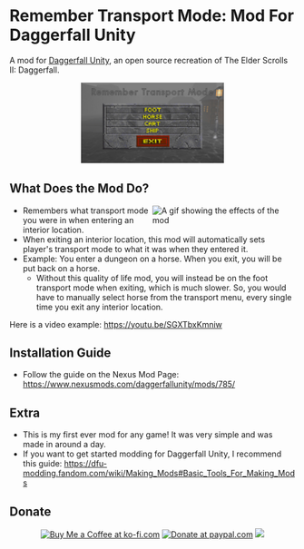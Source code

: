 # Remember Transport Mode: Mod For Daggerfall Unity

A mod for [Daggerfall Unity](https://github.com/Interkarma/daggerfall-unity), an open source recreation of The Elder Scrolls II: Daggerfall.

<p align="center">
  <img width="50%" src="https://raw.githubusercontent.com/ArshvirGoraya/Remember-Transport-Mode/main/.github/Images/Remember%20Transportaion%20Mode%20Picture%20-%20small.jpg" alt="Heasder Image for Remember Transport Mode Mod" />
</p>

## What Does the Mod Do?

<img align="right" width="50%" src="https://github.com/ArshvirGoraya/Remember-Transport-Mode/blob/main/.github/Images/RememberTransportMode-DaggerfallUnityMod-Giffablevideo.gif" alt="A gif showing the effects of the mod" />

- Remembers what transport mode you were in when entering an interior location.
- When exiting an interior location, this mod will automatically sets player's transport mode to what it was when they entered it.
- Example: You enter a dungeon on a horse. When you exit, you will be put back on a horse.
  - Without this quality of life mod, you will instead be on the foot transport mode when exiting, which is much slower. So, you would have to manually select horse from the transport menu, every single time you exit any interior location.

Here is a video example: https://youtu.be/SGXTbxKmniw



## Installation Guide

- Follow the guide on the Nexus Mod Page: https://www.nexusmods.com/daggerfallunity/mods/785/

## Extra

- This is my first ever mod for any game! It was very simple and was made in around a day.
- If you want to get started modding for Daggerfall Unity, I recommend this guide: <https://dfu-modding.fandom.com/wiki/Making_Mods#Basic_Tools_For_Making_Mods>

## Donate
<p align="center">
  <a href='https://ko-fi.com/Z8Z6NP272' target='_blank'><img width='30%' src='https://storage.ko-fi.com/cdn/kofi2.png?v=3' alt='Buy Me a Coffee at ko-fi.com' /></a>
  <a href='https://www.paypal.com/donate/?hosted_button_id=6898PNAVV5QRC' target='_blank'><img width='30%' src='https://github.com/user-attachments/assets/0b96763f-b586-4abb-9d42-216aab7ccb20' alt='Donate at paypal.com' /></a>
  <a href='https://github.com/sponsors/ArshvirGoraya' target='_blank'><img width='30%' src='https://github.com/user-attachments/assets/0e5debd6-531b-463a-a67a-e55e85102ddc'/></a>
</p>
